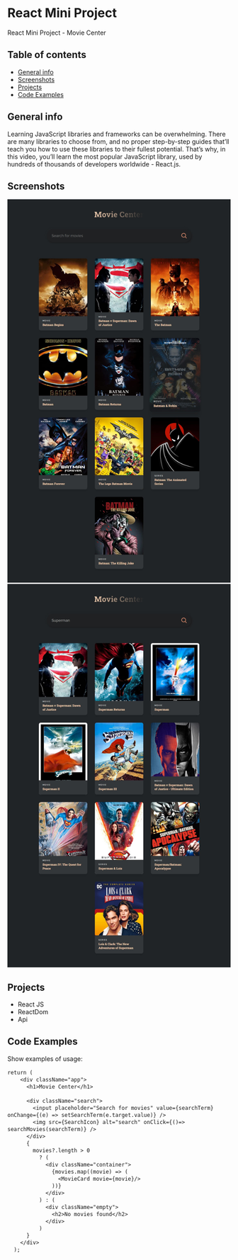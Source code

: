 # React Mini Project
React Mini Project - Movie Center

## Table of contents
* [General info](#general-info)
* [Screenshots](#screenshots)
* [Projects](#Projects)
* [Code Examples](#code-examples)

## General info
Learning JavaScript libraries and frameworks can be overwhelming. There are many libraries to choose from, and no proper step-by-step guides that’ll teach you how to use these libraries to their fullest potential. That’s why, in this video, you’ll learn the most popular JavaScript library, used by hundreds of thousands of developers worldwide - React.js.

## Screenshots
![Example screenshot](screenshot_1.jpg)
![Example screenshot](screenshot_2.jpg)


## Projects
- React JS
- ReactDom
- Api

## Code Examples
Show examples of usage:
```
return (
    <div className="app">
      <h1>Movie Center</h1>

      <div className="search">
        <input placeholder="Search for movies" value={searchTerm} onChange={(e) => setSearchTerm(e.target.value)} />
        <img src={SearchIcon} alt="search" onClick={()=> searchMovies(searchTerm)} />
      </div>
      {
        movies?.length > 0
          ? (
            <div className="container">
              {movies.map((movie) => (
                <MovieCard movie={movie}/>
              ))}
            </div>
          ) : (
            <div className="empty">
              <h2>No movies found</h2>
            </div>
          )
      }
    </div>
  );

```
